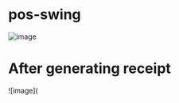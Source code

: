 # pos-swing
![image](https://user-images.githubusercontent.com/46281757/123943540-ee407e00-d9a4-11eb-83f3-da3af760a816.png)

# After generating receipt
![image](
